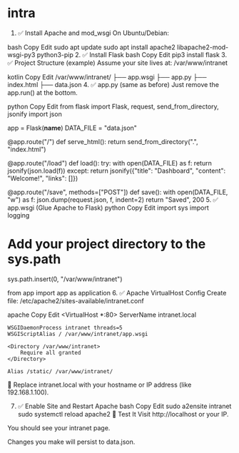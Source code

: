 # intra

1. ✅ Install Apache and mod_wsgi
On Ubuntu/Debian:

bash
Copy
Edit
sudo apt update
sudo apt install apache2 libapache2-mod-wsgi-py3 python3-pip
2. ✅ Install Flask
bash
Copy
Edit
pip3 install flask
3. ✅ Project Structure (example)
Assume your site lives at: /var/www/intranet

kotlin
Copy
Edit
/var/www/intranet/
├── app.wsgi
├── app.py
├── index.html
├── data.json
4. ✅ app.py (same as before)
Just remove the app.run() at the bottom.

python
Copy
Edit
from flask import Flask, request, send_from_directory, jsonify
import json

app = Flask(__name__)
DATA_FILE = "data.json"

@app.route("/")
def serve_html():
    return send_from_directory(".", "index.html")

@app.route("/load")
def load():
    try:
        with open(DATA_FILE) as f:
            return jsonify(json.load(f))
    except:
        return jsonify({"title": "Dashboard", "content": "Welcome!", "links": []})

@app.route("/save", methods=["POST"])
def save():
    with open(DATA_FILE, "w") as f:
        json.dump(request.json, f, indent=2)
    return "Saved", 200
5. ✅ app.wsgi (Glue Apache to Flask)
python
Copy
Edit
import sys
import logging

# Add your project directory to the sys.path
sys.path.insert(0, "/var/www/intranet")

from app import app as application
6. ✅ Apache VirtualHost Config
Create file: /etc/apache2/sites-available/intranet.conf

apache
Copy
Edit
<VirtualHost *:80>
    ServerName intranet.local

    WSGIDaemonProcess intranet threads=5
    WSGIScriptAlias / /var/www/intranet/app.wsgi

    <Directory /var/www/intranet>
        Require all granted
    </Directory>

    Alias /static/ /var/www/intranet/
</VirtualHost>
🔁 Replace intranet.local with your hostname or IP address (like 192.168.1.100).

7. ✅ Enable Site and Restart Apache
bash
Copy
Edit
sudo a2ensite intranet
sudo systemctl reload apache2
🧪 Test It
Visit http://localhost or your IP.

You should see your intranet page.

Changes you make will persist to data.json.

